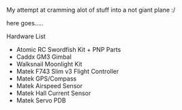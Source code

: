 My attempt at cramming alot of stuff into a not giant plane :/

here goes.....


Hardware List

* Atomic RC Swordfish Kit + PNP Parts
* Caddx GM3 Gimbal
* Walksnail Moonlight Kit
* Matek F743 Slim v3 Flight Controller
* Matek GPS/Compass
* Matek Airspeed Sensor
* Matek Hall Current Sensor
* Matek Servo PDB
